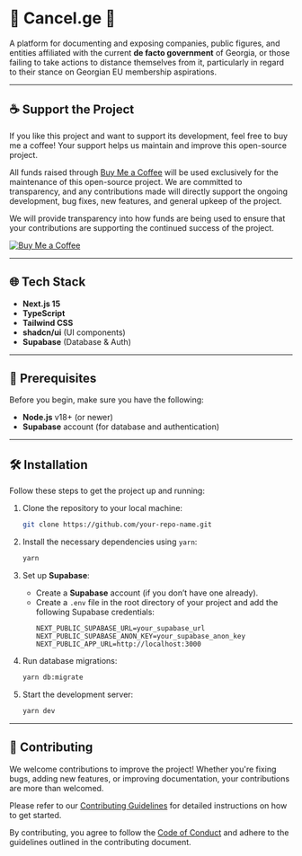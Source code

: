 # 🚫 Cancel.ge 🚫

A platform for documenting and exposing companies, public figures, and entities affiliated with the current **de facto government** of Georgia, or those failing to take actions to distance themselves from it, particularly in regard to their stance on Georgian EU membership aspirations.

---

## ☕ Support the Project

If you like this project and want to support its development, feel free to buy me a coffee! Your support helps us maintain and improve this open-source project.

All funds raised through [Buy Me a Coffee](https://buymeacoffee.com/dsha256) will be used exclusively for the maintenance of this open-source project. We are committed to transparency, and any contributions made will directly support the ongoing development, bug fixes, new features, and general upkeep of the project.

We will provide transparency into how funds are being used to ensure that your contributions are supporting the continued success of the project.

[![Buy Me a Coffee](https://img.buymeacoffee.com/button-api/?text=Buy%20Me%20A%20Coffee&emoji=&slug=dsha256&button_colour=FF813F&font_colour=ffffff&font_family=Cookie&outline_colour=000000&coffee_colour=FFDD00)](https://buymeacoffee.com/dsha256)

----

## 🌐 Tech Stack

- **Next.js 15**
- **TypeScript**
- **Tailwind CSS**
- **shadcn/ui** (UI components)
- **Supabase** (Database & Auth)

---

## 🔧 Prerequisites

Before you begin, make sure you have the following:

- **Node.js** v18+ (or newer)
- **Supabase** account (for database and authentication)

---

## 🛠 Installation

Follow these steps to get the project up and running:

1. Clone the repository to your local machine:
    ```bash
    git clone https://github.com/your-repo-name.git
    ```

2. Install the necessary dependencies using `yarn`:
    ```bash
    yarn
    ```

3. Set up **Supabase**:
   - Create a **Supabase** account (if you don’t have one already).
   - Create a `.env` file in the root directory of your project and add the following Supabase credentials:
     ```env
     NEXT_PUBLIC_SUPABASE_URL=your_supabase_url
     NEXT_PUBLIC_SUPABASE_ANON_KEY=your_supabase_anon_key
     NEXT_PUBLIC_APP_URL=http://localhost:3000
     ```

4. Run database migrations:
    ```bash
    yarn db:migrate
    ```

5. Start the development server:
    ```bash
    yarn dev
    ```

---

## 🎊️ Contributing

We welcome contributions to improve the project! Whether you're fixing bugs, adding new features, or improving documentation, your contributions are more than welcomed.

Please refer to our [Contributing Guidelines](./CONTRIBUTING.md) for detailed instructions on how to get started.

By contributing, you agree to follow the [Code of Conduct](./CODE_OF_CONDUCT.md) and adhere to the guidelines outlined in the contributing document.